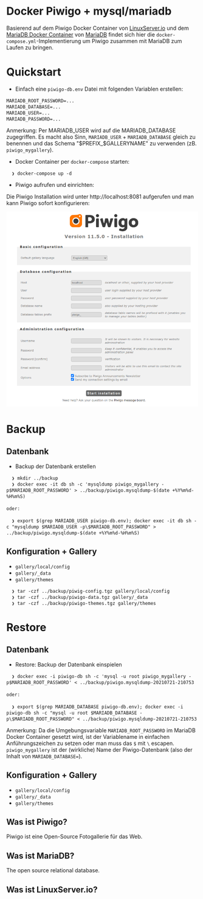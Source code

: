 # Docker Piwigo + mysql/mariadb

Basierend auf dem Piwigo Docker Container von [LinuxServer.io](https://www.linuxserver.io/) und dem [MariaDB Docker Container](https://hub.docker.com/_/mariadb/) von [MariaDB](https://mariadb.com/)
findet sich hier die `docker-compose.yml`-Implementierung um Piwigo zusammen mit MariaDB zum Laufen zu bringen.

# Quickstart

* Einfach eine `piwigo-db.env` Datei mit folgenden Variablen erstellen:

```
MARIADB_ROOT_PASSWORD=...
MARIADB_DATABASE=...
MARIADB_USER=...
MARIADB_PASSWORD=...
```

Anmerkung: Per MARIADB_USER wird auf die MARIADB_DATABASE zugegriffen. Es macht also Sinn, `MARIADB_USER` + `MARIADB_DATABASE` gleich zu benennen und
das Schema "$PREFIX_$GALLERYNAME" zu verwenden (zB. `piwigo_mygallery`).

* Docker Container per `docker-compose` starten:

```
  ❯ docker-compose up -d
```

* Piwigo aufrufen und einrichten:

Die Piwigo Installation wird unter http://localhost:8081 aufgerufen und man kann Piwigo sofort konfigurieren:

![Piwigo Konfiguration](img/screenshot_20210730T085853.png)

# Backup

## Datenbank

* Backup der Datenbank erstellen

```
  ❯ mkdir ../backup
  ❯ docker exec -it db sh -c 'mysqldump piwigo_mygallery -p$MARIADB_ROOT_PASSWORD' > ../backup/piwigo.mysqldump-$(date +%Y%m%d-%H%m%S)

oder:

  ❯ export $(grep MARIADB_USER piwigo-db.env); docker exec -it db sh -c "mysqldump $MARIADB_USER -p\$MARIADB_ROOT_PASSWORD" > ../backup/piwigo.mysqldump-$(date +%Y%m%d-%H%m%S)
```

## Konfiguration + Gallery

* `gallery/local/config`
* `gallery/_data`
* `gallery/themes`

```
  ❯ tar -czf ../backup/piwig-config.tgz gallery/local/config
  ❯ tar -czf ../backup/piwigo-data.tgz gallery/_data
  ❯ tar -czf ../backup/piwigo-themes.tgz gallery/themes
```

# Restore

## Datenbank

* Restore: Backup der Datenbank einspielen

```
  ❯ docker exec -i piwigo-db sh -c 'mysql -u root piwigo_mygallery -p$MARIADB_ROOT_PASSWORD' < ../backup/piwigo.mysqldump-20210721-210753

oder:

  ❯ export $(grep MARIADB_DATABASE piwigo-db.env); docker exec -i piwigo-db sh -c "mysql -u root $MARIADB_DATABASE -p\$MARIADB_ROOT_PASSWORD" < ../backup/piwigo.mysqldump-20210721-210753
```

Anmerkung: Da die Umgebungsvariable `MARIADB_ROOT_PASSWORD` im MariaDB Docker Container gesetzt wird, ist der Variablename in einfachen Anführungszeichen zu setzen oder man muss das `$` mit `\` escapen.
`piwigo_mygallery` ist der (wirkliche) Name der Piwigo-Datenbank (also der Inhalt von `MARIADB_DATABASE=`).

## Konfiguration + Gallery

* `gallery/local/config`
* `gallery/_data`
* `gallery/themes`

## Was ist Piwigo?

Piwigo ist eine Open-Source Fotogallerie für das Web.

## Was ist MariaDB?

The open source relational database.

## Was ist LinuxServer.io?


